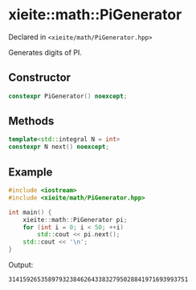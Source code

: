 # xieite::math::PiGenerator
Declared in `<xieite/math/PiGenerator.hpp>`

Generates digits of PI.

## Constructor
```cpp
constexpr PiGenerator() noexcept;
```

## Methods
```cpp
template<std::integral N = int>
constexpr N next() noexcept;
```

## Example
```cpp
#include <iostream>
#include <xieite/math/PiGenerator.hpp>

int main() {
	xieite::math::PiGenerator pi;
	for (int i = 0; i < 50; ++i)
		std::cout << pi.next();
	std::cout << '\n';
}
```
Output:
```
31415926535897932384626433832795028841971693993751
```
